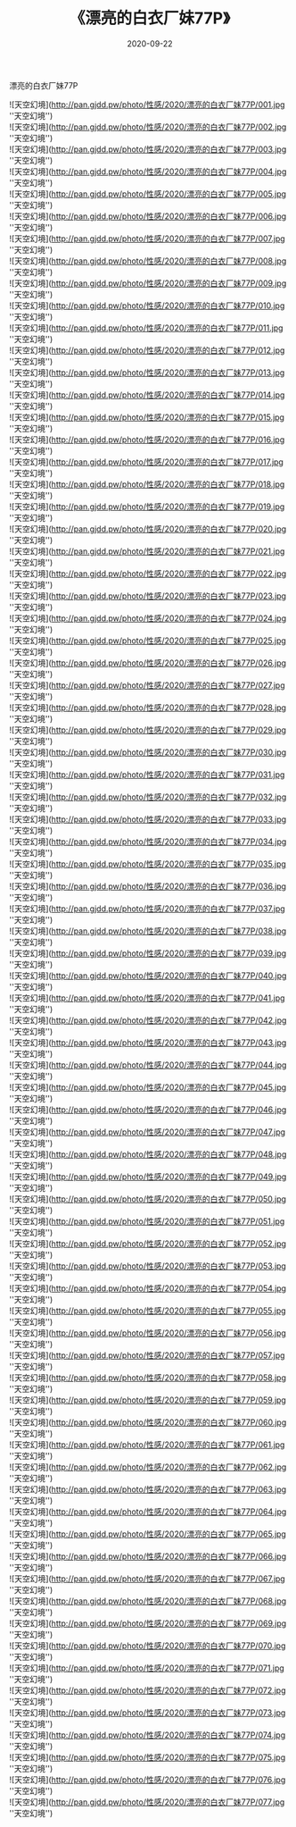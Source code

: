 ﻿---
layout: post
title:  《漂亮的白衣厂妹77P》
date:   2020-09-22
img: http://pan.gjdd.pw/photo/性感/2020/漂亮的白衣厂妹77P/000.jpg
categories: [美女, 性感, 泳衣]
---

漂亮的白衣厂妹77P



![天空幻境](http://pan.gjdd.pw/photo/性感/2020/漂亮的白衣厂妹77P/001.jpg ''天空幻境'') <br>
![天空幻境](http://pan.gjdd.pw/photo/性感/2020/漂亮的白衣厂妹77P/002.jpg ''天空幻境'') <br>
![天空幻境](http://pan.gjdd.pw/photo/性感/2020/漂亮的白衣厂妹77P/003.jpg ''天空幻境'') <br>
![天空幻境](http://pan.gjdd.pw/photo/性感/2020/漂亮的白衣厂妹77P/004.jpg ''天空幻境'') <br>
![天空幻境](http://pan.gjdd.pw/photo/性感/2020/漂亮的白衣厂妹77P/005.jpg ''天空幻境'') <br>
![天空幻境](http://pan.gjdd.pw/photo/性感/2020/漂亮的白衣厂妹77P/006.jpg ''天空幻境'') <br>
![天空幻境](http://pan.gjdd.pw/photo/性感/2020/漂亮的白衣厂妹77P/007.jpg ''天空幻境'') <br>
![天空幻境](http://pan.gjdd.pw/photo/性感/2020/漂亮的白衣厂妹77P/008.jpg ''天空幻境'') <br>
![天空幻境](http://pan.gjdd.pw/photo/性感/2020/漂亮的白衣厂妹77P/009.jpg ''天空幻境'') <br>
![天空幻境](http://pan.gjdd.pw/photo/性感/2020/漂亮的白衣厂妹77P/010.jpg ''天空幻境'') <br>
![天空幻境](http://pan.gjdd.pw/photo/性感/2020/漂亮的白衣厂妹77P/011.jpg ''天空幻境'') <br>
![天空幻境](http://pan.gjdd.pw/photo/性感/2020/漂亮的白衣厂妹77P/012.jpg ''天空幻境'') <br>
![天空幻境](http://pan.gjdd.pw/photo/性感/2020/漂亮的白衣厂妹77P/013.jpg ''天空幻境'') <br>
![天空幻境](http://pan.gjdd.pw/photo/性感/2020/漂亮的白衣厂妹77P/014.jpg ''天空幻境'') <br>
![天空幻境](http://pan.gjdd.pw/photo/性感/2020/漂亮的白衣厂妹77P/015.jpg ''天空幻境'') <br>
![天空幻境](http://pan.gjdd.pw/photo/性感/2020/漂亮的白衣厂妹77P/016.jpg ''天空幻境'') <br>
![天空幻境](http://pan.gjdd.pw/photo/性感/2020/漂亮的白衣厂妹77P/017.jpg ''天空幻境'') <br>
![天空幻境](http://pan.gjdd.pw/photo/性感/2020/漂亮的白衣厂妹77P/018.jpg ''天空幻境'') <br>
![天空幻境](http://pan.gjdd.pw/photo/性感/2020/漂亮的白衣厂妹77P/019.jpg ''天空幻境'') <br>
![天空幻境](http://pan.gjdd.pw/photo/性感/2020/漂亮的白衣厂妹77P/020.jpg ''天空幻境'') <br>
![天空幻境](http://pan.gjdd.pw/photo/性感/2020/漂亮的白衣厂妹77P/021.jpg ''天空幻境'') <br>
![天空幻境](http://pan.gjdd.pw/photo/性感/2020/漂亮的白衣厂妹77P/022.jpg ''天空幻境'') <br>
![天空幻境](http://pan.gjdd.pw/photo/性感/2020/漂亮的白衣厂妹77P/023.jpg ''天空幻境'') <br>
![天空幻境](http://pan.gjdd.pw/photo/性感/2020/漂亮的白衣厂妹77P/024.jpg ''天空幻境'') <br>
![天空幻境](http://pan.gjdd.pw/photo/性感/2020/漂亮的白衣厂妹77P/025.jpg ''天空幻境'') <br>
![天空幻境](http://pan.gjdd.pw/photo/性感/2020/漂亮的白衣厂妹77P/026.jpg ''天空幻境'') <br>
![天空幻境](http://pan.gjdd.pw/photo/性感/2020/漂亮的白衣厂妹77P/027.jpg ''天空幻境'') <br>
![天空幻境](http://pan.gjdd.pw/photo/性感/2020/漂亮的白衣厂妹77P/028.jpg ''天空幻境'') <br>
![天空幻境](http://pan.gjdd.pw/photo/性感/2020/漂亮的白衣厂妹77P/029.jpg ''天空幻境'') <br>
![天空幻境](http://pan.gjdd.pw/photo/性感/2020/漂亮的白衣厂妹77P/030.jpg ''天空幻境'') <br>
![天空幻境](http://pan.gjdd.pw/photo/性感/2020/漂亮的白衣厂妹77P/031.jpg ''天空幻境'') <br>
![天空幻境](http://pan.gjdd.pw/photo/性感/2020/漂亮的白衣厂妹77P/032.jpg ''天空幻境'') <br>
![天空幻境](http://pan.gjdd.pw/photo/性感/2020/漂亮的白衣厂妹77P/033.jpg ''天空幻境'') <br>
![天空幻境](http://pan.gjdd.pw/photo/性感/2020/漂亮的白衣厂妹77P/034.jpg ''天空幻境'') <br>
![天空幻境](http://pan.gjdd.pw/photo/性感/2020/漂亮的白衣厂妹77P/035.jpg ''天空幻境'') <br>
![天空幻境](http://pan.gjdd.pw/photo/性感/2020/漂亮的白衣厂妹77P/036.jpg ''天空幻境'') <br>
![天空幻境](http://pan.gjdd.pw/photo/性感/2020/漂亮的白衣厂妹77P/037.jpg ''天空幻境'') <br>
![天空幻境](http://pan.gjdd.pw/photo/性感/2020/漂亮的白衣厂妹77P/038.jpg ''天空幻境'') <br>
![天空幻境](http://pan.gjdd.pw/photo/性感/2020/漂亮的白衣厂妹77P/039.jpg ''天空幻境'') <br>
![天空幻境](http://pan.gjdd.pw/photo/性感/2020/漂亮的白衣厂妹77P/040.jpg ''天空幻境'') <br>
![天空幻境](http://pan.gjdd.pw/photo/性感/2020/漂亮的白衣厂妹77P/041.jpg ''天空幻境'') <br>
![天空幻境](http://pan.gjdd.pw/photo/性感/2020/漂亮的白衣厂妹77P/042.jpg ''天空幻境'') <br>
![天空幻境](http://pan.gjdd.pw/photo/性感/2020/漂亮的白衣厂妹77P/043.jpg ''天空幻境'') <br>
![天空幻境](http://pan.gjdd.pw/photo/性感/2020/漂亮的白衣厂妹77P/044.jpg ''天空幻境'') <br>
![天空幻境](http://pan.gjdd.pw/photo/性感/2020/漂亮的白衣厂妹77P/045.jpg ''天空幻境'') <br>
![天空幻境](http://pan.gjdd.pw/photo/性感/2020/漂亮的白衣厂妹77P/046.jpg ''天空幻境'') <br>
![天空幻境](http://pan.gjdd.pw/photo/性感/2020/漂亮的白衣厂妹77P/047.jpg ''天空幻境'') <br>
![天空幻境](http://pan.gjdd.pw/photo/性感/2020/漂亮的白衣厂妹77P/048.jpg ''天空幻境'') <br>
![天空幻境](http://pan.gjdd.pw/photo/性感/2020/漂亮的白衣厂妹77P/049.jpg ''天空幻境'') <br>
![天空幻境](http://pan.gjdd.pw/photo/性感/2020/漂亮的白衣厂妹77P/050.jpg ''天空幻境'') <br>
![天空幻境](http://pan.gjdd.pw/photo/性感/2020/漂亮的白衣厂妹77P/051.jpg ''天空幻境'') <br>
![天空幻境](http://pan.gjdd.pw/photo/性感/2020/漂亮的白衣厂妹77P/052.jpg ''天空幻境'') <br>
![天空幻境](http://pan.gjdd.pw/photo/性感/2020/漂亮的白衣厂妹77P/053.jpg ''天空幻境'') <br>
![天空幻境](http://pan.gjdd.pw/photo/性感/2020/漂亮的白衣厂妹77P/054.jpg ''天空幻境'') <br>
![天空幻境](http://pan.gjdd.pw/photo/性感/2020/漂亮的白衣厂妹77P/055.jpg ''天空幻境'') <br>
![天空幻境](http://pan.gjdd.pw/photo/性感/2020/漂亮的白衣厂妹77P/056.jpg ''天空幻境'') <br>
![天空幻境](http://pan.gjdd.pw/photo/性感/2020/漂亮的白衣厂妹77P/057.jpg ''天空幻境'') <br>
![天空幻境](http://pan.gjdd.pw/photo/性感/2020/漂亮的白衣厂妹77P/058.jpg ''天空幻境'') <br>
![天空幻境](http://pan.gjdd.pw/photo/性感/2020/漂亮的白衣厂妹77P/059.jpg ''天空幻境'') <br>
![天空幻境](http://pan.gjdd.pw/photo/性感/2020/漂亮的白衣厂妹77P/060.jpg ''天空幻境'') <br>
![天空幻境](http://pan.gjdd.pw/photo/性感/2020/漂亮的白衣厂妹77P/061.jpg ''天空幻境'') <br>
![天空幻境](http://pan.gjdd.pw/photo/性感/2020/漂亮的白衣厂妹77P/062.jpg ''天空幻境'') <br>
![天空幻境](http://pan.gjdd.pw/photo/性感/2020/漂亮的白衣厂妹77P/063.jpg ''天空幻境'') <br>
![天空幻境](http://pan.gjdd.pw/photo/性感/2020/漂亮的白衣厂妹77P/064.jpg ''天空幻境'') <br>
![天空幻境](http://pan.gjdd.pw/photo/性感/2020/漂亮的白衣厂妹77P/065.jpg ''天空幻境'') <br>
![天空幻境](http://pan.gjdd.pw/photo/性感/2020/漂亮的白衣厂妹77P/066.jpg ''天空幻境'') <br>
![天空幻境](http://pan.gjdd.pw/photo/性感/2020/漂亮的白衣厂妹77P/067.jpg ''天空幻境'') <br>
![天空幻境](http://pan.gjdd.pw/photo/性感/2020/漂亮的白衣厂妹77P/068.jpg ''天空幻境'') <br>
![天空幻境](http://pan.gjdd.pw/photo/性感/2020/漂亮的白衣厂妹77P/069.jpg ''天空幻境'') <br>
![天空幻境](http://pan.gjdd.pw/photo/性感/2020/漂亮的白衣厂妹77P/070.jpg ''天空幻境'') <br>
![天空幻境](http://pan.gjdd.pw/photo/性感/2020/漂亮的白衣厂妹77P/071.jpg ''天空幻境'') <br>
![天空幻境](http://pan.gjdd.pw/photo/性感/2020/漂亮的白衣厂妹77P/072.jpg ''天空幻境'') <br>
![天空幻境](http://pan.gjdd.pw/photo/性感/2020/漂亮的白衣厂妹77P/073.jpg ''天空幻境'') <br>
![天空幻境](http://pan.gjdd.pw/photo/性感/2020/漂亮的白衣厂妹77P/074.jpg ''天空幻境'') <br>
![天空幻境](http://pan.gjdd.pw/photo/性感/2020/漂亮的白衣厂妹77P/075.jpg ''天空幻境'') <br>
![天空幻境](http://pan.gjdd.pw/photo/性感/2020/漂亮的白衣厂妹77P/076.jpg ''天空幻境'') <br>
![天空幻境](http://pan.gjdd.pw/photo/性感/2020/漂亮的白衣厂妹77P/077.jpg ''天空幻境'') <br>